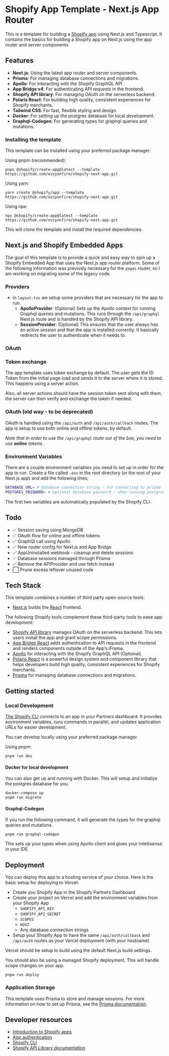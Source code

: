 # Shopify App Template - Next.js App Router

This is a template for building a [Shopify app](https://shopify.dev/apps/getting-started) using Next.js and Typescript. It contains the basics for building a Shopify app on Next.js using the app router and server components.

## Features

- **Next.js**: Using the latest app router and server components.
- **Prisma**: For managing database connections and migrations.
- **Apollo**: For interacting with the Shopify GraphQL API.
- **App Bridge v4**: For authenticating API requests in the frontend.
- **Shopify API library**: For managing OAuth on the serverless backend.
- **Polaris React**: For building high quality, consistent experiences for Shopify merchants.
- **Tailwind CSS**: For fast, flexible styling and design.
- **Docker**: For setting up the postgres database for local development.
- **Graphql-Codegen**: For generating types for graphql queries and mutations.

### Installing the template

This template can be installed using your preferred package manager:

Using pnpm (recommended):

```shell
pnpx @shopify/create-app@latest --template https://github.com/ozzyonfire/shopify-next-app.git
```

Using yarn:

```shell
yarn create @shopify/app --template https://github.com/ozzyonfire/shopify-next-app.git
```

Using npx:

```shell
npx @shopify/create-app@latest --template https://github.com/ozzyonfire/shopify-next-app.git
```

This will clone the template and install the required dependencies.

## Next.js and Shopify Embedded Apps

The goal of this template is to provide a quick and easy way to spin up a Shopify Embedded App that uses the Next.js app router platform. Some of the following information was previusly necessary for the `pages` router, so I am working on migrating some of the legacy code.

### Providers

- in `layout.tsx` we setup some providers that are necessary for the app to run.
  - **ApolloProvider**: (Optional) Sets up the Apollo context for running Graphql queries and mutations. This runs through the `/api/graphql` Next.js route and is handled by the Shopify API library.
  - **SessionProvider**: (Optional) This ensures that the user always has an active session and that the app is installed correctly. It basically redirects the user to authenticate when it needs to.

### OAuth

### Token exchange

The app template uses token exchange by default. The user gets the ID Token from the initial page load and sends it to the server where it is stored. This happens using a server action.

Also, all server actions should have the session token sent along with them, the server can then verify and exchange the token if needed.

### OAuth (old way - to be deprecated)

OAuth is handled using the `/api/auth` and `/api/auth/callback` routes. The app is setup to use both online and offline tokens, by default.

_Note that in order to use the `/api/graphql` route out of the box, you need to use **online** tokens._

### Environment Variables

There are a couple environment variables you need to set up in order for the app to run. Create a file called `.env` in the root directory (or the root of your Next.js app) and add the following lines;

```bash
DATABASE_URL= # database connection string - for connecting to prisma
POSTGRES_PASSWORD= # optional database password - when running postgres db locally through docker
```

The first two variables are automatically populated by the Shopify CLI.

## Todo

- ✅ Session saving using MongoDB
- ✅ OAuth flow for online and offline tokens
- ✅ GraphQl call using Apollo
- ✅ New router config for Next.js and App Bridge
- ✅ AppUninstalled webhook - cleanup and delete sessions
- ✅ Database sessions managed through Prisma
- ✅ Remove the APIProvider and use fetch instead
- ⬜ Prune excess leftover unused code

## Tech Stack

This template combines a number of third party open-source tools:

- [Next.js](https://nextjs.org/) builds the [React](https://reactjs.org/) frontend.

The following Shopify tools complement these third-party tools to ease app development:

- [Shopify API library](https://github.com/Shopify/shopify-api-js?tab=readme-ov-file) manages OAuth on the serverless backend. This lets users install the app and grant scope permissions.
- [App Bridge React](https://shopify.dev/apps/tools/app-bridge/getting-started/using-react) adds authentication to API requests in the frontend and renders components outside of the App’s iFrame.
- [Apollo](https://www.apollographql.com/) for interacting with the Shopify GraphQL API (Optional).
- [Polaris React](https://polaris.shopify.com/) is a powerful design system and component library that helps developers build high quality, consistent experiences for Shopify merchants.
- [Prisma](https://www.prisma.io/) for managing database connections and migrations.

## Getting started

### Local Development

[The Shopify CLI](https://shopify.dev/apps/tools/cli) connects to an app in your Partners dashboard. It provides environment variables, runs commands in parallel, and updates application URLs for easier development.

You can develop locally using your preferred package manager.

Using pnpm:

```shell
pnpm run dev
```

#### Docker for local development

You can also get up and running with Docker. This will setup and initialize the postgres database for you.

```shell
docker-compose up
pnpm run migrate
```

#### Graphql-Codegen

If you run the following command, it will generate the types for the graphql queries and mutations.

```shell
pnpm run graphql-codegen
```

This sets up your types when using Apollo client and gives your intellisense in your IDE.

## Deployment

You can deploy this app to a hosting service of your choice. Here is the basic setup for deploying to Vercel:

- Create you Shopify App in the Shopify Partners Dashboard
- Create your project on Vercel and add the environment variables from your Shopify App
  - `SHOPIFY_API_KEY`
  - `SHOPIFY_API_SECRET`
  - `SCOPES`
  - `HOST`
  - Any database connection strings
- Setup your Shopify App to have the same `/api/auth/callback` and `/api/auth` routes as your Vercel deployment (with your hostname)

Vercel should be setup to build using the default Next.js build settings.

You should also be using a managed Shopify deployment. This will handle scope changes on your app.

```shell
pnpm run deploy
```

### Application Storage

This template uses Prisma to store and manage sessions. For more information on how to set up Prisma, see the [Prisma documentation](https://www.prisma.io/docs/getting-started/setup-prisma/start-from-scratch-typescript-postgres).

## Developer resources

- [Introduction to Shopify apps](https://shopify.dev/apps/getting-started)
- [App authentication](https://shopify.dev/apps/auth)
- [Shopify CLI](https://shopify.dev/apps/tools/cli)
- [Shopify API Library documentation](https://github.com/Shopify/shopify-api-node/tree/main/docs)

